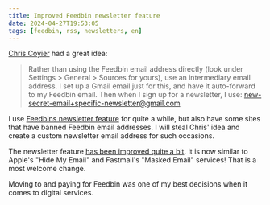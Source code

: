 ```yaml
---
title: Improved Feedbin newsletter feature
date: 2024-04-27T19:53:05
tags: [feedbin, rss, newsletters, en]
---
```


[Chris Coyier](https://chriscoyier.net/2024/04/26/feedbin-email-newsletter-emails/) had a great idea:

> Rather than using the Feedbin email address directly (look under Settings > General > Sources for yours), use an intermediary email address. I set up a Gmail email just for this, and have it auto-forward to my Feedbin email. Then when I sign up for a newsletter, I use: new-secret-email+specific-newsletter@gmail.com

I use [Feedbins newsletter feature](https://feedbin.com/blog/2016/02/03/subscribe-to-email-newsletters-in-feedbin/) for quite a while, but also have some sites that have banned Feedbin email addresses. I will steal Chris' idea and create a custom newsletter email address for such occasions.

The newsletter feature [has been improved quite a bit](https://feedbin.com/blog/2024/04/25/custom-newsletter-addresses/). It is now similar to Apple's "Hide My Email" and Fastmail's "Masked Email" services! That is a most welcome change. 

Moving to and paying for Feedbin was one of my best decisions when it comes to digital services.
